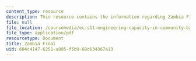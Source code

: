 ```yaml
---
content_type: resource
description: This resource contains the information regarding Zambia Final.
file: null
file_location: /coursemedia/ec-s11-engineering-capacity-in-community-based-healthcare-fall-2005/604c41476251a805f5b968c634367a13_MITEC_S11F05_zambia_profile.pdf
file_type: application/pdf
resourcetype: Document
title: Zambia Final
uid: 604c4147-6251-a805-f5b9-68c634367a13
---
```

